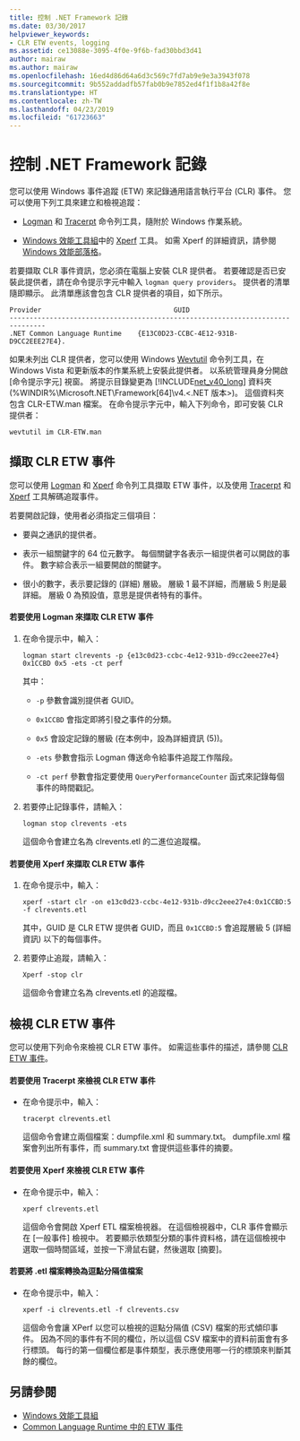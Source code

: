 ```yaml
---
title: 控制 .NET Framework 記錄
ms.date: 03/30/2017
helpviewer_keywords:
- CLR ETW events, logging
ms.assetid: ce13088e-3095-4f0e-9f6b-fad30bbd3d41
author: mairaw
ms.author: mairaw
ms.openlocfilehash: 16ed4d86d64a6d3c569c7fd7ab9e9e3a3943f078
ms.sourcegitcommit: 9b552addadfb57fab0b9e7852ed4f1f1b8a42f8e
ms.translationtype: HT
ms.contentlocale: zh-TW
ms.lasthandoff: 04/23/2019
ms.locfileid: "61723663"
---
```

# <a name="controlling-net-framework-logging"></a>控制 .NET Framework 記錄
您可以使用 Windows 事件追蹤 (ETW) 來記錄通用語言執行平台 (CLR) 事件。 您可以使用下列工具來建立和檢視追蹤：  
  
- [Logman](/windows-server/administration/windows-commands/logman) 和 [Tracerpt](/windows-server/administration/windows-commands/tracerpt_1) 命令列工具，隨附於 Windows 作業系統。  
  
- [Windows 效能工具組](/windows-hardware/test/wpt/)中的 [Xperf](/windows-hardware/test/wpt/xperf-command-line-reference) 工具。 如需 Xperf 的詳細資訊，請參閱 [Windows 效能部落格](https://go.microsoft.com/fwlink/?LinkId=179509)。  
  
 若要擷取 CLR 事件資訊，您必須在電腦上安裝 CLR 提供者。 若要確認是否已安裝此提供者，請在命令提示字元中輸入 `logman query providers`。 提供者的清單隨即顯示。 此清單應該會包含 CLR 提供者的項目，如下所示。  
  
```  
Provider                                 GUID  
-------------------------------------------------------------------------------  
.NET Common Language Runtime    {E13C0D23-CCBC-4E12-931B-D9CC2EEE27E4}.  
```  
  
 如果未列出 CLR 提供者，您可以使用 Windows [Wevtutil](/windows-server/administration/windows-commands/wevtutil) 命令列工具，在 Windows Vista 和更新版本的作業系統上安裝此提供者。 以系統管理員身分開啟 [命令提示字元] 視窗。 將提示目錄變更為 [!INCLUDE[net_v40_long](../../../includes/net-v40-long-md.md)] 資料夾 (%WINDIR%\Microsoft.NET\Framework[64]\v4.\<.NET 版本>\)。 這個資料夾包含 CLR-ETW.man 檔案。 在命令提示字元中，輸入下列命令，即可安裝 CLR 提供者：  
  
 `wevtutil im CLR-ETW.man`  
  
## <a name="capturing-clr-etw-events"></a>擷取 CLR ETW 事件  
 您可以使用 [Logman](/windows-server/administration/windows-commands/logman) 和 [Xperf](/windows-hardware/test/wpt/xperf-command-line-reference) 命令列工具擷取 ETW 事件，以及使用 [Tracerpt](/windows-server/administration/windows-commands/tracerpt_1) 和 [Xperf](/windows-hardware/test/wpt/xperf-command-line-reference) 工具解碼追蹤事件。  
  
 若要開啟記錄，使用者必須指定三個項目：  
  
- 要與之通訊的提供者。  
  
- 表示一組關鍵字的 64 位元數字。 每個關鍵字各表示一組提供者可以開啟的事件。 數字綜合表示一組要開啟的關鍵字。  
  
- 很小的數字，表示要記錄的 (詳細) 層級。 層級 1 最不詳細，而層級 5 則是最詳細。 層級 0 為預設值，意思是提供者特有的事件。  
  
#### <a name="to-capture-clr-etw-events-using-logman"></a>若要使用 Logman 來擷取 CLR ETW 事件  
  
1. 在命令提示中，輸入：  
  
     `logman start clrevents -p {e13c0d23-ccbc-4e12-931b-d9cc2eee27e4} 0x1CCBD 0x5 -ets -ct perf`  
  
     其中：  
  
    - `-p` 參數會識別提供者 GUID。  
  
    - `0x1CCBD` 會指定即將引發之事件的分類。  
  
    - `0x5` 會設定記錄的層級 (在本例中，設為詳細資訊 (5))。  
  
    - `-ets` 參數會指示 Logman 傳送命令給事件追蹤工作階段。  
  
    - `-ct perf` 參數會指定要使用 `QueryPerformanceCounter` 函式來記錄每個事件的時間戳記。  
  
2. 若要停止記錄事件，請輸入：  
  
     `logman stop clrevents -ets`  
  
     這個命令會建立名為 clrevents.etl 的二進位追蹤檔。  
  
#### <a name="to-capture-clr-etw-events-using-xperf"></a>若要使用 Xperf 來擷取 CLR ETW 事件  
  
1. 在命令提示中，輸入：  
  
     `xperf -start clr -on e13c0d23-ccbc-4e12-931b-d9cc2eee27e4:0x1CCBD:5 -f clrevents.etl`  
  
     其中，GUID 是 CLR ETW 提供者 GUID，而且 `0x1CCBD:5` 會追蹤層級 5 (詳細資訊) 以下的每個事件。  
  
2. 若要停止追蹤，請輸入：  
  
     `Xperf -stop clr`  
  
     這個命令會建立名為 clrevents.etl 的追蹤檔。  
  
## <a name="viewing-clr-etw-events"></a>檢視 CLR ETW 事件  
 您可以使用下列命令來檢視 CLR ETW 事件。 如需這些事件的描述，請參閱 [CLR ETW 事件](../../../docs/framework/performance/clr-etw-events.md)。  
  
#### <a name="to-view-clr-etw-events-using-tracerpt"></a>若要使用 Tracerpt 來檢視 CLR ETW 事件  
  
- 在命令提示中，輸入：  
  
     `tracerpt clrevents.etl`  
  
     這個命令會建立兩個檔案：dumpfile.xml 和 summary.txt。 dumpfile.xml 檔案會列出所有事件，而 summary.txt 會提供這些事件的摘要。  
  
#### <a name="to-view-clr-etw-events-using-xperf"></a>若要使用 Xperf 來檢視 CLR ETW 事件  
  
- 在命令提示中，輸入：  
  
     `xperf clrevents.etl`  
  
     這個命令會開啟 Xperf ETL 檔案檢視器。 在這個檢視器中，CLR 事件會顯示在 [一般事件] 檢視中。 若要顯示依類型分類的事件資料格，請在這個檢視中選取一個時間區域，並按一下滑鼠右鍵，然後選取 [摘要]。  
  
#### <a name="to-convert-the-etl-file-to-a-comma-separated-value-file"></a>若要將 .etl 檔案轉換為逗點分隔值檔案  
  
- 在命令提示中，輸入：  
  
     `xperf -i clrevents.etl -f clrevents.csv`  
  
     這個命令會讓 XPerf 以您可以檢視的逗點分隔值 (CSV) 檔案的形式傾印事件。 因為不同的事件有不同的欄位，所以這個 CSV 檔案中的資料前面會有多行標頭。 每行的第一個欄位都是事件類型，表示應使用哪一行的標頭來判斷其餘的欄位。  
  
## <a name="see-also"></a>另請參閱

- [Windows 效能工具組](/windows-hardware/test/wpt/)
- [Common Language Runtime 中的 ETW 事件](../../../docs/framework/performance/etw-events-in-the-common-language-runtime.md)
